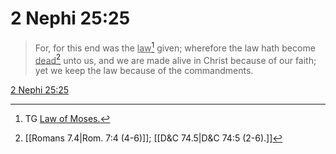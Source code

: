 # 2 Nephi 25:25

> For, for this end was the <u>law</u>[^a] given; wherefore the law hath become <u>dead</u>[^b] unto us, and we are made alive in Christ because of our faith; yet we keep the law because of the commandments.

[2 Nephi 25:25](https://www.churchofjesuschrist.org/study/scriptures/bofm/2-ne/25?lang=eng&id=p25#p25)


[^a]: TG [Law of Moses.](https://www.churchofjesuschrist.org/study/scriptures/tg/law-of-moses?lang=eng)
[^b]: [[Romans 7.4|Rom. 7:4 (4-6)]]; [[D&C 74.5|D&C 74:5 (2-6).]]
